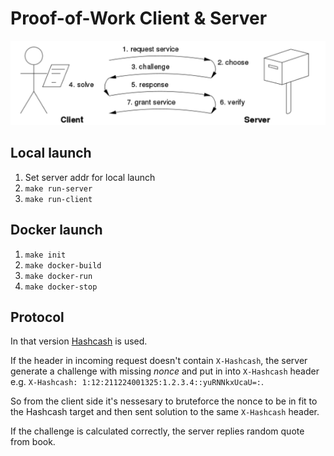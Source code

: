 # Proof-of-Work Client & Server

![](pics/Frame%2023.png)


## Local launch

1. Set server addr for local launch
1. `make run-server`
1. `make run-client`

## Docker launch

1. `make init`
1. `make docker-build`
1. `make docker-run`
1. `make docker-stop`

## Protocol

In that version [Hashcash](https://en.wikipedia.org/wiki/Hashcash) is used.

If the header in incoming request doesn't contain `X-Hashcash`, the server generate a challenge with missing _nonce_ and
put in into `X-Hashcash` header e.g. `X-Hashcash: 1:12:211224001325:1.2.3.4::yuRNNkxUcaU=:`.

So from the client side it's nessesary to bruteforce the nonce to be in fit to the Hashcash target and then sent
solution to the same `X-Hashcash` header.

If the challenge is calculated correctly, the server replies random quote from book. 




